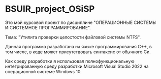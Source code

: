 # BSUIR_project_OSiSP

Это мой курсовой проект по дисциплине "ОПЕРАЦИОННЫЕ СИСТЕМЫ И СИСТЕМНОЕ ПРОГРАММИРОВАНИЕ".

Тема: "Утилита проверки целостости файловой системы NTFS".

Данная программа разработана на языке программирования C++, в том числе, в коде может присутствовать синтаксис от обычного Си.

Как среду разработки я использовал полнофункциональную интегрированную среду разработки Microsoft Visual Studio 2022 на операционной системе Windows 10.
